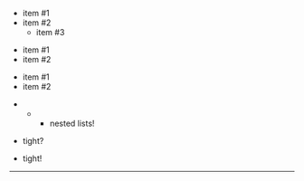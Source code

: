 - item #1
- item #2
   -  item #3
+ item #1
+ item #2

* item #1
* item #2

- * + nested lists!

- tight?

- tight!

- - -
